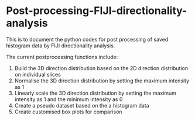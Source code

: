 # Post-processing-FIJI-directionality-analysis
This is to document the python codes for post processing of saved histogram data by FIJI directionality analysis.

The current postprocessing functions include:
1. Build the 3D direction distribution based on the 2D direction distribution on individual slices
2. Normalise the 3D direction distribution by setting the maximum intensity as 1
3. Linearly scale the 3D direction distribution by setting the maximum intensity as 1 and the minimum intensity as 0
4. Create a pseudo dataset based on the a histogram data
5. Create customised box plots for comparison

